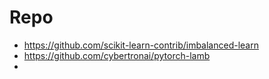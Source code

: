 

# Repo
- https://github.com/scikit-learn-contrib/imbalanced-learn
- https://github.com/cybertronai/pytorch-lamb
- 






